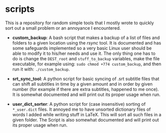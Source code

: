 # scripts

This is a repository for random simple tools that I mostly wrote to quickly sort out a small problem or an annoyance I encountered.

* __custom\_backup__: A bash script that makes a backup of a list of files and folders to a given location using the _rsync_ tool. It is documented and has some safeguards implemented so a very basic Linux user should be able to modify it to his/her needs and use it. The only thing one has to do is change the `DEST_root` and `stuff_to_backup` variables, make the file executable, for example using: `sudo chmod +774 custom_backup`, and then run it with: `./custom_backup`.

* __srt\_sync\_tool__: A python script for basic syncing of .srt subtitle files that can shift all subtitles in time by a given amount and in order by given number (for example if there are extra subtitles, happened to me once). It is somewhat documented and will print out its proper usage when run.

* __user\_dict\_sorter__: A python script for (case insensitive) sorting of `*_user.dict` files. It annoyed me to have unsorted dictionary files of words I added while writing stuff in LaTeX. This will sort all such files in a given folder. The Script is also somewhat documented and will print out its proper usage when run.
